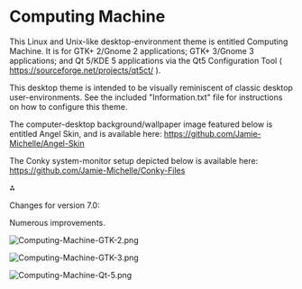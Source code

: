# Computing Machine

This Linux and Unix-like desktop-environment theme is entitled Computing Machine. It is for GTK+ 2/Gnome 2 applications; GTK+ 3/Gnome 3 applications; and Qt 5/KDE 5 applications via the Qt5 Configuration Tool ( https://sourceforge.net/projects/qt5ct/ ).

This desktop theme is intended to be visually reminiscent of classic desktop user-environments. See the included "Information.txt" file for instructions on how to configure this theme.

The computer-desktop background/wallpaper image featured below is entitled Angel Skin, and is available here: https://github.com/Jamie-Michelle/Angel-Skin

The Conky system-monitor setup depicted below is available here: https://github.com/Jamie-Michelle/Conky-Files

⁂

Changes for version 7.0:

Numerous improvements.

![Computing-Machine-GTK-2.png](https://raw.githubusercontent.com/Jamie-Michelle/Computing-Machine/master/Computing-Machine-GTK-2.png)

![Computing-Machine-GTK-3.png](https://raw.githubusercontent.com/Jamie-Michelle/Computing-Machine/master/Computing-Machine-GTK-3.png)

![Computing-Machine-Qt-5.png](https://raw.githubusercontent.com/Jamie-Michelle/Computing-Machine/master/Computing-Machine-Qt-5.png)
